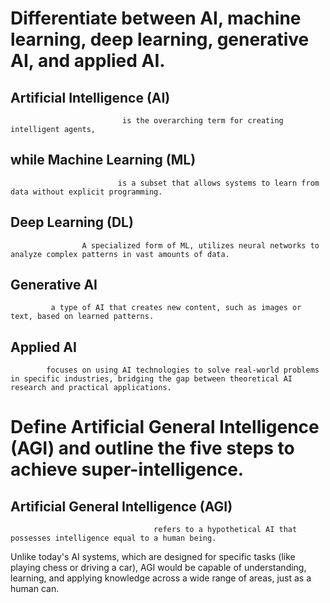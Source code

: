 # Differentiate between AI, machine learning, deep learning, generative AI, and applied AI.

## Artificial Intelligence (AI)
                             is the overarching term for creating intelligent agents,

## while Machine Learning (ML) 
                            is a subset that allows systems to learn from data without explicit programming.

## Deep Learning (DL)
                    A specialized form of ML, utilizes neural networks to analyze complex patterns in vast amounts of data. 

## Generative AI
             a type of AI that creates new content, such as images or text, based on learned patterns. 
  
## Applied AI 
            focuses on using AI technologies to solve real-world problems in specific industries, bridging the gap between theoretical AI research and practical applications.

# Define Artificial General Intelligence (AGI) and outline the five steps to achieve super-intelligence.

## Artificial General Intelligence (AGI) 
                                    refers to a hypothetical AI that possesses intelligence equal to a human being. 

Unlike today's AI systems, which are designed for specific tasks (like playing chess or driving a car), AGI would be capable of understanding, learning, and applying knowledge across a wide range of areas, just as a human can.